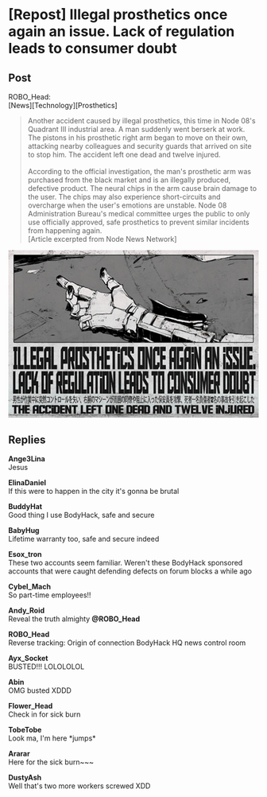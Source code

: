 # [Repost] Illegal prosthetics once again an issue. Lack of regulation leads to consumer doubt 
## Post
ROBO_Head:<br>
[News][Technology][Prosthetics]<br>
> Another accident caused by illegal prosthetics, this time in Node 08's Quadrant III industrial area. A man suddenly went berserk at work. The pistons in his prosthetic right arm began to move on their own, attacking nearby colleagues and security guards that arrived on site to stop him. The accident left one dead and twelve injured.<br>
> <br>
> According to the official investigation, the man's prosthetic arm was purchased from the black market and is an illegally produced, defective product. The neural chips in the arm cause brain damage to the user. The chips may also experience short-circuits and overcharge when the user's emotions are unstable. Node 08 Administration Bureau's medical committee urges the public to only use officially approved, safe prosthetics to prevent similar incidents from happening again. <br>
[Article excerpted from Node News Network]

![r2001.png](im_posts/ROBO_Head/attachments/r2001.png)
## Replies
**Ange3Lina**<br>
Jesus

**ElinaDaniel**<br>
If this were to happen in the city it's gonna be brutal

**BuddyHat**<br>
Good thing I use BodyHack, safe and secure

**BabyHug**<br>
Lifetime warranty too, safe and secure indeed

**Esox_tron**<br>
These two accounts seem familiar. Weren't these BodyHack sponsored accounts that were caught defending defects on forum blocks a while ago

**Cybel_Mach**<br>
So part-time employees!!

**Andy_Roid**<br>
Reveal the truth almighty **@ROBO\_Head**

**ROBO_Head**<br>
Reverse tracking: Origin of connection   BodyHack HQ news control room

**Ayx_Socket**<br>
BUSTED!!! LOLOLOLOL

**Abin**<br>
OMG busted XDDD

**Flower_Head**<br>
Check in for sick burn

**TobeTobe**<br>
Look ma, I'm here \*jumps\*

**Ararar**<br>
Here for the sick burn~~~

**DustyAsh**<br>
Well that's two more workers screwed XDD

